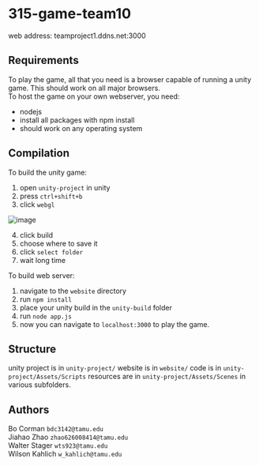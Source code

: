 # 315-game-team10

web address: teamproject1.ddns.net:3000

## Requirements

To play the game, all that you need is a browser capable of running a unity game. This should work on all major browsers.  
To host the game on your own webserver, you need:  
- nodejs
- install all packages with npm install
- should work on any operating system

## Compilation

To build the unity game:
1. open `unity-project` in unity
2. press `ctrl+shift+b`
3. click `webgl`


![image](https://puu.sh/BWBr9/4d4b2dac66.png)


4. click build
5. choose where to save it
6. click `select folder`
7. wait long time


To build web server:
1. navigate to the `website` directory
2. run `npm install`
3. place your unity build in the `unity-build` folder
4. run `node app.js`
5. now you can navigate to `localhost:3000` to play the game.

## Structure

unity project is in `unity-project/`
website is in `website/`
code is in `unity-project/Assets/Scripts`
resources are in `unity-project/Assets/Scenes` in various subfolders.


## Authors
Bo Corman `bdc3142@tamu.edu`  
Jiahao Zhao `zhao626008414@tamu.edu`  
Walter Stager `wts923@tamu.edu`  
Wilson Kahlich `w_kahlich@tamu.edu`  
